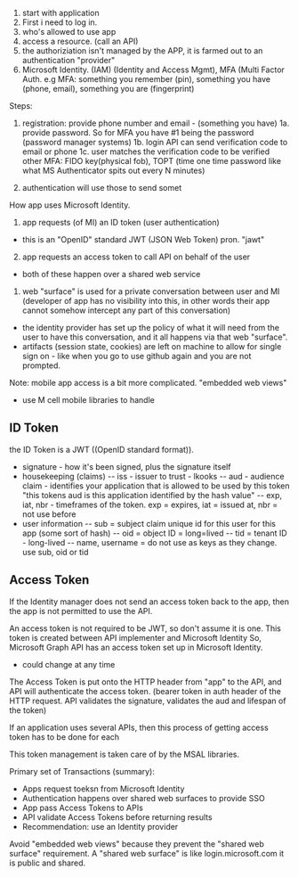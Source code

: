 1. start with application
2. First i need to log in.
3. who's allowed to use app
4. access a resource. (call an API)
5. the authoriziation isn't managed by the APP, it is farmed out to an authentication "provider"
6. Microsoft Identity.  (IAM) (Identity and Access Mgmt), MFA (Multi Factor Auth.
e.g MFA: something you remember (pin), something you have (phone, email), something you are (fingerprint)

Steps:

1. registration:  provide phone number and email - (something you have)
1a. provide password.  So for MFA you have #1 being the password (password manager systems)
1b. login API can send verification code to email or phone
1c. user matches the verification code to be verified
other MFA: FIDO key(physical fob), TOPT (time one time password like what MS Authenticator spits out every N minutes)

2. authentication will use those to send somet

How app uses Microsoft Identity.

1. app requests (of MI) an ID token (user authentication)

- this is an "OpenID" standard JWT (JSON Web Token) pron. "jawt"

2. app requests an access token to call API on behalf of the user

- both of these happen over a shared web service

1. web "surface" is used for a private conversation between user and MI
(developer of app has no visibility into this, in other words their app cannot somehow intercept any part of this conversation)

- the identity provider has set up the policy of what it will need from the user to have this conversation, and it all happens via that web "surface".
- artifacts (session state, cookies) are left on machine to allow for single sign on - like when you go to use github again and you are not prompted.

Note: mobile app access is a bit more complicated.  "embedded web views"

- use M cell mobile libraries to handle

## ID Token

the ID Token is a JWT ((OpenID standard format)).

- signature - how it's been signed, plus the signature itself
- housekeeping (claims)
-- iss - issuer to trust - lkooks
-- aud - audience claim - identifies your application that is allowed to be used by this token
    "this tokens aud is this application identified by the hash value"
-- exp, iat, nbr - timeframes of the token.  exp = expires, iat = issued at, nbr = not use before
- user information
-- sub = subject claim  unique id for this user for this app (some sort of hash)
-- oid = object ID = long=lived
-- tid = tenant ID  - long-lived
-- name, username = do not use as keys as they change.  use sub, oid or tid

## Access Token

If the Identity manager does not send an access token back to the app,
then the app is not permitted to use the API.

An access token is not required to be JWT, so don't assume it is one.
This token is created between API implementer and Microsoft Identity
So, Microsoft Graph API has an access token set up in Microsoft Identity.

- could change at any time

The Access Token is put onto the HTTP header from "app" to the API, and API will authenticate
the access token. (bearer token in auth header of the HTTP request.  API validates the signature,
validates the  aud and lifespan of the token)

If an application uses several APIs, then this process of getting access token has to be done for each

This token management is taken care of by the MSAL libraries.

Primary set of Transactions (summary):

- Apps request toeksn from Microsoft Identity
- Authentication happens over shared web surfaces to provide SSO
- App pass Access Tokens to APIs
- API validate Access Tokens before returning results
- Recommendation: use an Identity provider

Avoid "embedded web views" because they prevent the "shared web surface"
requirement. A "shared web surface" is like login.microsoft.com it is public and shared.
